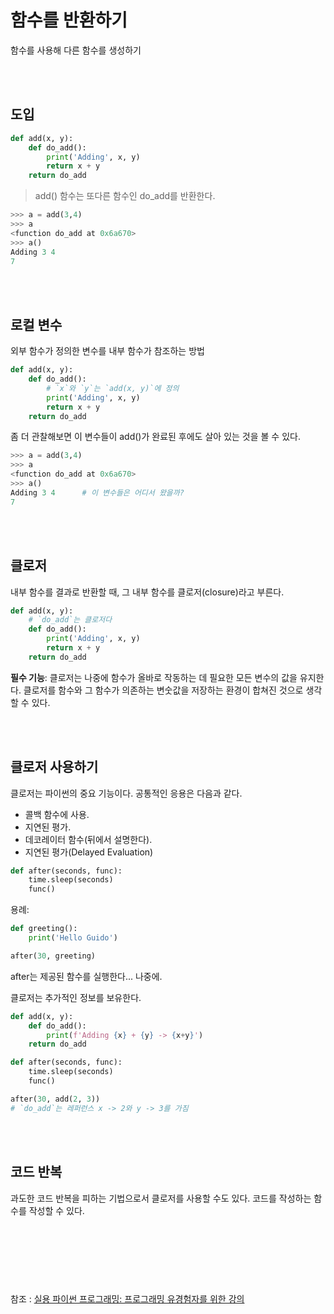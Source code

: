 # 함수를 반환하기

함수를 사용해 다른 함수를 생성하기

<br/><br/>

## 도입

```python
def add(x, y):
    def do_add():
        print('Adding', x, y)
        return x + y
    return do_add
```

> add() 함수는 또다른 함수인 do_add를 반환한다.

```python
>>> a = add(3,4)
>>> a
<function do_add at 0x6a670>
>>> a()
Adding 3 4
7
```

<br/><br/>

## 로컬 변수

외부 함수가 정의한 변수를 내부 함수가 참조하는 방법

```python
def add(x, y):
    def do_add():
        # `x`와 `y`는 `add(x, y)`에 정의
        print('Adding', x, y)
        return x + y
    return do_add
```

좀 더 관찰해보면 이 변수들이 add()가 완료된 후에도 살아 있는 것을 볼 수 있다.

```python
>>> a = add(3,4)
>>> a
<function do_add at 0x6a670>
>>> a()
Adding 3 4      # 이 변수들은 어디서 왔을까?
7
```

<br/><br/>

## 클로저

내부 함수를 결과로 반환할 때, 그 내부 함수를 클로저(closure)라고 부른다.

```python
def add(x, y):
    # `do_add`는 클로저다
    def do_add():
        print('Adding', x, y)
        return x + y
    return do_add
```

**필수 기능**: 클로저는 나중에 함수가 올바로 작동하는 데 필요한 모든 변수의 값을 유지한다. 클로저를 함수와 그 함수가 의존하는 변숫값을 저장하는 환경이 합쳐진 것으로 생각할 수 있다.

<br/><br/>

## 클로저 사용하기

클로저는 파이썬의 중요 기능이다. 공통적인 응용은 다음과 같다.

- 콜백 함수에 사용.
- 지연된 평가.
- 데코레이터 함수(뒤에서 설명한다).
- 지연된 평가(Delayed Evaluation)


```python
def after(seconds, func):
    time.sleep(seconds)
    func()
```

용례:

```python
def greeting():
    print('Hello Guido')

after(30, greeting)
```

after는 제공된 함수를 실행한다... 나중에.

클로저는 추가적인 정보를 보유한다.

```python
def add(x, y):
    def do_add():
        print(f'Adding {x} + {y} -> {x+y}')
    return do_add

def after(seconds, func):
    time.sleep(seconds)
    func()

after(30, add(2, 3))
# `do_add`는 레퍼런스 x -> 2와 y -> 3를 가짐
```

<br/><br/>

## 코드 반복

과도한 코드 반복을 피하는 기법으로서 클로저를 사용할 수도 있다. 코드를 작성하는 함수를 작성할 수 있다.


<br/><br/><br/>
---
참조 : 
[실용 파이썬 프로그래밍: 프로그래밍 유경험자를 위한 강의](https://wikidocs.net/84427)